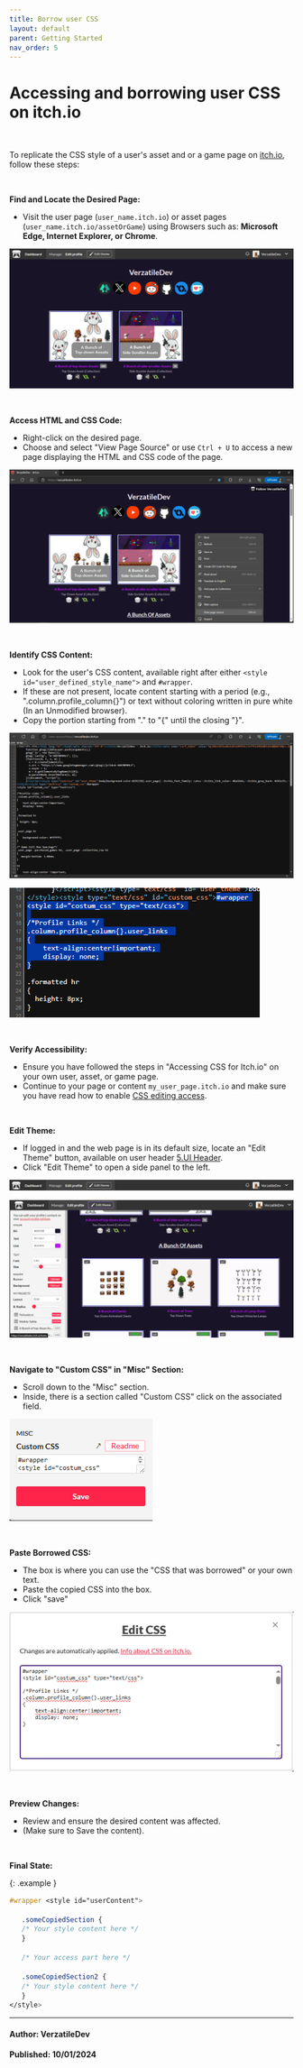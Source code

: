 ```yaml
---
title: Borrow user CSS
layout: default
parent: Getting Started
nav_order: 5
---
```


# Accessing and borrowing user CSS on itch.io

<br>

To replicate the CSS style of a user's asset and or a game page on [itch.io](https://itch.io/), follow these steps:

<br>

**Find and Locate the Desired Page:**
   - Visit the user page (`user_name.itch.io`) or asset pages (`user_name.itch.io/assetOrGame`) using Browsers such as: **Microsoft Edge, Internet Explorer, or Chrome**.

<!-- Showcasing a user Page -->
![Header](/Assets/images/editUserTheme.png)

<br>

**Access HTML and CSS Code:**
   - Right-click on the desired page.
   - Choose and select "View Page Source" or use `Ctrl + U` to access a new page displaying the HTML and CSS code of the page.

<!-- Shows how to access and view Page Source -->
![Header](/Assets/images/viewPageSource.png)

<br>

**Identify CSS Content:**
   - Look for the user's CSS content, available right after either `<style id="user_defined_style_name">` and `#wrapper`.
   - If these are not present, locate content starting with a period (e.g., ".column.profile_column{}") or text without coloring written in pure white (In an Unmodified browser).
   - Copy the portion starting from "." to "{" until the closing "}".

<!-- Shows example of the Page Source -->
![Header](/Assets/images/pageSource.png)

<!-- Shows correct content of the page source -->
![Header](/Assets/images/pageSourceContent.png)

<br>

**Verify Accessibility:**
   - Ensure you have followed the steps in "Accessing CSS for Itch.io" on your own user, asset, or game page.
   - Continue to your page or content `my_user_page.itch.io` and make sure you have read how to enable [CSS editing access](cssaccess.html).

<br>

**Edit Theme:**
   - If logged in and the web page is in its default size, locate an "Edit Theme" button, available on user header [5.UI Header](cssaccess.html).
   - Click "Edit Theme" to open a side panel to the left.

<!-- Shows the location of "Edit Theme" -->
![Header](/Assets/images/headerExample.png)

<!-- Shows "Edit Theme" Side Panel -->
![Header](/Assets/images/themeSidePanel.png)

<br>

**Navigate to "Custom CSS" in "Misc" Section:**
   - Scroll down to the "Misc" section.
   - Inside, there is a section called "Custom CSS" click on the associated field.

<!-- Shows "Edit Theme" section of content -->
![Header](/Assets/images/customCssField.png)

<br>

**Paste Borrowed CSS:**
   - The box is where you can use the "CSS that was borrowed" or your own text.
   - Paste the copied CSS into the box.
   - Click "save"

<!-- Shows "Edit Theme" section of content CSS field -->
![Header](/Assets/images/editCssBox.png)

<br>

**Preview Changes:**
   - Review and ensure the desired content was affected.
   - (Make sure to Save the content).
   
<br>

**Final State:**

   {: .example }
   ```css
   #wrapper <style id="userContent">
      
      .someCopiedSection {
      /* Your style content here */
      }

      /* Your access part here */

      .someCopiedSection2 {
      /* Your style content here */
      }
   </style>
   ```

   ---

#### Author: VerzatileDev
#### Published: 10/01/2024
